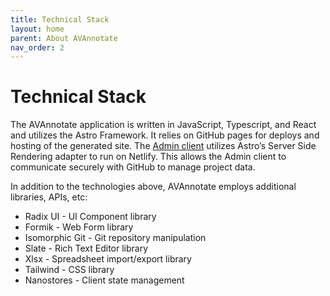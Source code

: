 ```yaml
---
title: Technical Stack
layout: home
parent: About AVAnnotate
nav_order: 2
---
```

# Technical Stack
The AVAnnotate application is written in JavaScript, Typescript, and React and utilizes the Astro Framework. It relies on GitHub pages for deploys and hosting of the generated site. The [Admin client](https://avannotate.netlify.app) utilizes Astro’s Server Side Rendering adapter to run on Netlify. This allows the Admin client to communicate securely with GitHub to manage project data.

In addition to the technologies above, AVAnnotate employs additional libraries, APIs, etc:
- Radix UI - UI Component library
- Formik - Web Form library
- Isomorphic Git - Git repository manipulation
- Slate - Rich Text Editor library
- Xlsx - Spreadsheet import/export library
- Tailwind - CSS library
- Nanostores - Client state management

